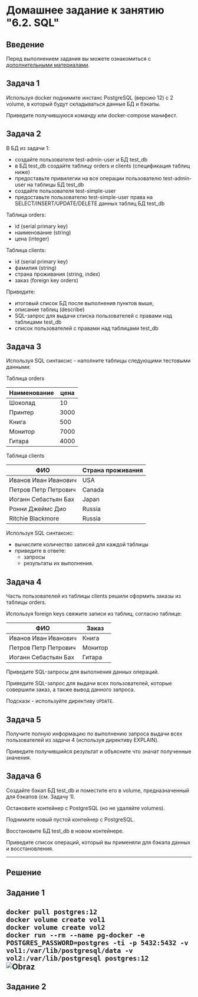# Домашнее задание к занятию "6.2. SQL"

## Введение

Перед выполнением задания вы можете ознакомиться с
[дополнительными материалами](https://github.com/netology-code/virt-homeworks/tree/master/additional/README.md).

## Задача 1

Используя docker поднимите инстанс PostgreSQL (версию 12) c 2 volume,
в который будут складываться данные БД и бэкапы.

Приведите получившуюся команду или docker-compose манифест.

## Задача 2

В БД из задачи 1:
- создайте пользователя test-admin-user и БД test_db
- в БД test_db создайте таблицу orders и clients (спeцификация таблиц ниже)
- предоставьте привилегии на все операции пользователю test-admin-user на таблицы БД test_db
- создайте пользователя test-simple-user  
- предоставьте пользователю test-simple-user права на SELECT/INSERT/UPDATE/DELETE данных таблиц БД test_db

Таблица orders:
- id (serial primary key)
- наименование (string)
- цена (integer)

Таблица clients:
- id (serial primary key)
- фамилия (string)
- страна проживания (string, index)
- заказ (foreign key orders)

Приведите:
- итоговый список БД после выполнения пунктов выше,
- описание таблиц (describe)
- SQL-запрос для выдачи списка пользователей с правами над таблицами test_db
- список пользователей с правами над таблицами test_db

## Задача 3

Используя SQL синтаксис - наполните таблицы следующими тестовыми данными:

Таблица orders

|Наименование|цена|
|------------|----|
|Шоколад| 10 |
|Принтер| 3000 |
|Книга| 500 |
|Монитор| 7000|
|Гитара| 4000|

Таблица clients

|ФИО|Страна проживания|
|------------|----|
|Иванов Иван Иванович| USA |
|Петров Петр Петрович| Canada |
|Иоганн Себастьян Бах| Japan |
|Ронни Джеймс Дио| Russia|
|Ritchie Blackmore| Russia|

Используя SQL синтаксис:
- вычислите количество записей для каждой таблицы
- приведите в ответе:
    - запросы
    - результаты их выполнения.

## Задача 4

Часть пользователей из таблицы clients решили оформить заказы из таблицы orders.

Используя foreign keys свяжите записи из таблиц, согласно таблице:

|ФИО|Заказ|
|------------|----|
|Иванов Иван Иванович| Книга |
|Петров Петр Петрович| Монитор |
|Иоганн Себастьян Бах| Гитара |

Приведите SQL-запросы для выполнения данных операций.

Приведите SQL-запрос для выдачи всех пользователей, которые совершили заказ, а также вывод данного запроса.

Подсказк - используйте директиву `UPDATE`.

## Задача 5

Получите полную информацию по выполнению запроса выдачи всех пользователей из задачи 4
(используя директиву EXPLAIN).

Приведите получившийся результат и объясните что значат полученные значения.

## Задача 6

Создайте бэкап БД test_db и поместите его в volume, предназначенный для бэкапов (см. Задачу 1).

Остановите контейнер с PostgreSQL (но не удаляйте volumes).

Поднимите новый пустой контейнер с PostgreSQL.

Восстановите БД test_db в новом контейнере.

Приведите список операций, который вы применяли для бэкапа данных и восстановления.

---
## Решение

## Задание 1  

```docker pull postgres:12```  
```docker volume create vol1 ```  
```docker volume create vol2 ```  
```docker run --rm --name pg-docker -e POSTGRES_PASSWORD=postgres -ti -p 5432:5432 -v vol1:/var/lib/postgresql/data -v vol2:/var/lib/postgresql postgres:12 ```  
![Obraz](1.png)
---
## Задание 2  

  
